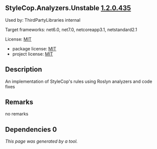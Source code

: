 StyleCop.Analyzers.Unstable [1.2.0.435](https://www.nuget.org/packages/StyleCop.Analyzers.Unstable/1.2.0.435)
--------------------

Used by: ThirdPartyLibraries internal

Target frameworks: net6.0, net7.0, netcoreapp3.1, netstandard2.1

License: [MIT](../../../../licenses/mit) 

- package license: [MIT](https://licenses.nuget.org/MIT) 
- project license: [MIT](https://github.com/DotNetAnalyzers/StyleCopAnalyzers) 

Description
-----------
An implementation of StyleCop's rules using Roslyn analyzers and code fixes

Remarks
-----------
no remarks


Dependencies 0
-----------


*This page was generated by a tool.*
